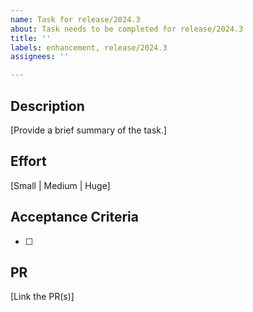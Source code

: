 ```yaml
---
name: Task for release/2024.3
about: Task needs to be completed for release/2024.3
title: ''
labels: enhancement, release/2024.3
assignees: ''

---
```


## Description
[Provide a brief summary of the task.]

## Effort
[Small | Medium | Huge]

## Acceptance Criteria
- [ ] 

## PR
[Link the PR(s)]
